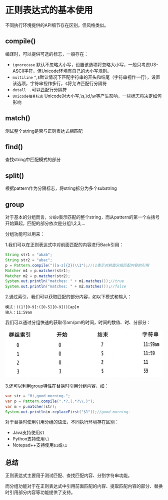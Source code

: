# 正则表达式的基本使用

不同执行环境提供的API细节存在区别，但风格类似。

## compile()

编译时，可以提供可选的标志，一般存在：

- `ignorecase` 默认不忽略大小写，设置该选项将忽略大小写，一般只考虑US-ASCII字符，但Unicode环境有自己的大小写规则。
- `multiline` `^`,`$`默认情况下匹配字符串的开头和结尾（字符串视作一行），设置该选项，字符串视作多行，`$`将允许匹配行分隔符
- `dotall ` `.`可以匹配行分隔符
- `Unicode相关标志` Unicode对大小写,\s,\d,\w等产生影响，一些标志将决定如何影响

## match()

测试整个string是否与正则表达式相匹配

## find()

查找string中匹配模式的部分

## split()

根据pattern作为分隔标志，将string拆分为多个substring

## group

对于基本的分组而言，`分组0`表示匹配的整个string，而从pattern的第一个左括号开始算起，匹配的部分依次是分组1,2,3,...

分组功能可以用来：

1.我们可以在正则表达式中对前面匹配的内容进行Back引用：

```java
String str1 = "abab";
String str2 = "abac";
p = Pattern.compile("([a-z]{2})\\1");//\1表示对前面分组匹配内容的引用
Matcher m1 = p.matcher(str1);
Matcher m2 = p.matcher(str2);
System.out.println("matches: " + m1.matches());//true
System.out.println("matches: " + m2.matches());//false
```

2.通过索引，我们可以获取匹配的部分内容，如以下模式和输入：

```
模式：((1?[0-9]:([0-5][0-9]))[ap]m
输入：11:59am
```

我们可以通过分组快速的获取带am/pm的时间，时间的数值、时、分部分：

![](_v_images/20200412113036650_14156.png)

3.还可以利用group特性在替换时引用分组内容，如：

```java
var str = "Hi,good morning.";
var p = Pattern.compile(".*?,(.*?\\.)");
var m = p.matcher(str);
System.out.println(m.replaceFirst("$1"));//good morning.
```

对于替换时使用引用分组的语法，不同执行环境存在区别：

- Java支持使用`$1`
- Python支持使用`\1`
- Notepad++支持使用`$1`或`\1`

## 总结

正则表达式主要用于测试匹配、查找匹配内容、分割字符串功能。

而分组功能对于在正则表达式中引用前面匹配的内容、提取匹配内容的部分、替换时引用部分内容等功能提供了支持。
